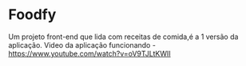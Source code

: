 # Foodfy  
Um projeto front-end que lida com receitas de comida,é a 1 versão da aplicação.
Video da aplicação funcionando - https://www.youtube.com/watch?v=oV9TJLtKWII
